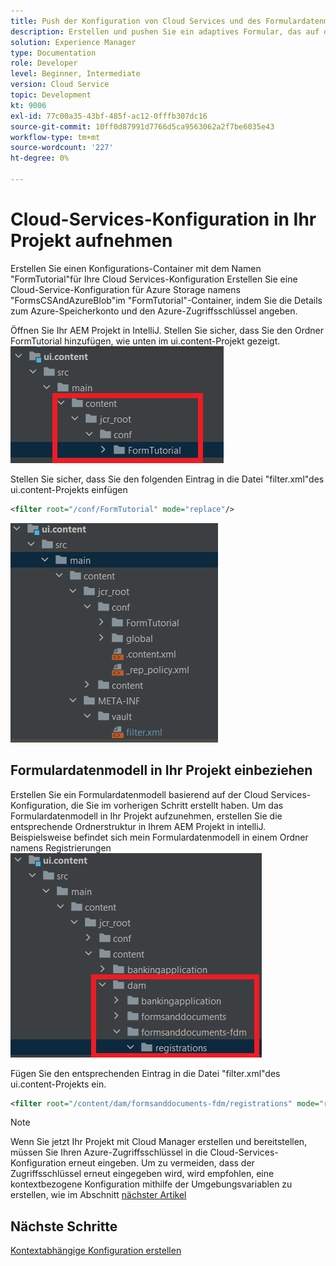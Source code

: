 ```yaml
---
title: Push der Konfiguration von Cloud Services und des Formulardatenmodells in die Cloud-Instanz
description: Erstellen und pushen Sie ein adaptives Formular, das auf dem Azure-Datenmodell zur Datenspeicherung basiert, in die Cloud-Instanz.
solution: Experience Manager
type: Documentation
role: Developer
level: Beginner, Intermediate
version: Cloud Service
topic: Development
kt: 9006
exl-id: 77c00a35-43bf-485f-ac12-0fffb307dc16
source-git-commit: 10ff0d87991d7766d5ca9563062a2f7be6035e43
workflow-type: tm+mt
source-wordcount: '227'
ht-degree: 0%

---
```


# Cloud-Services-Konfiguration in Ihr Projekt aufnehmen

Erstellen Sie einen Konfigurations-Container mit dem Namen &quot;FormTutorial&quot;für Ihre Cloud Services-Konfiguration Erstellen Sie eine Cloud-Service-Konfiguration für Azure Storage namens &quot;FormsCSAndAzureBlob&quot;im &quot;FormTutorial&quot;-Container, indem Sie die Details zum Azure-Speicherkonto und den Azure-Zugriffsschlüssel angeben.

Öffnen Sie Ihr AEM Projekt in IntelliJ. Stellen Sie sicher, dass Sie den Ordner FormTutorial hinzufügen, wie unten im ui.content-Projekt gezeigt.
![cloud-services-configuration](assets/cloud-services-configuration.png)

Stellen Sie sicher, dass Sie den folgenden Eintrag in die Datei &quot;filter.xml&quot;des ui.content-Projekts einfügen

```xml
<filter root="/conf/FormTutorial" mode="replace"/>
```

![filter-xml](assets/ui-content-filter.png)

## Formulardatenmodell in Ihr Projekt einbeziehen

Erstellen Sie ein Formulardatenmodell basierend auf der Cloud Services-Konfiguration, die Sie im vorherigen Schritt erstellt haben. Um das Formulardatenmodell in Ihr Projekt aufzunehmen, erstellen Sie die entsprechende Ordnerstruktur in Ihrem AEM Projekt in intelliJ. Beispielsweise befindet sich mein Formulardatenmodell in einem Ordner namens Registrierungen
![fdm-content](assets/ui-content-fdm.png)

Fügen Sie den entsprechenden Eintrag in die Datei &quot;filter.xml&quot;des ui.content-Projekts ein.

```xml
<filter root="/content/dam/formsanddocuments-fdm/registrations" mode="replace"/>
```


>[!NOTE]
>
>Wenn Sie jetzt Ihr Projekt mit Cloud Manager erstellen und bereitstellen, müssen Sie Ihren Azure-Zugriffsschlüssel in die Cloud-Services-Konfiguration erneut eingeben. Um zu vermeiden, dass der Zugriffsschlüssel erneut eingegeben wird, wird empfohlen, eine kontextbezogene Konfiguration mithilfe der Umgebungsvariablen zu erstellen, wie im Abschnitt [nächster Artikel](./context-aware-fdm.md)

## Nächste Schritte

[Kontextabhängige Konfiguration erstellen](./context-aware-fdm.md)
